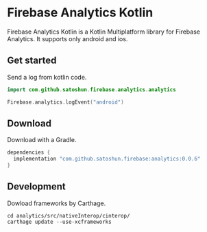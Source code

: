 # Firebase Analytics Kotlin

Firebase Analytics Kotlin is a Kotlin Multiplatform library for Firebase Analytics. It supports only android and ios.

## Get started

Send a log from kotlin code.

```kotlin
import com.github.satoshun.firebase.analytics.analytics

Firebase.analytics.logEvent("android")
```

## Download

Download with a Gradle.

```groovy
dependencies {
  implementation "com.github.satoshun.firebase:analytics:0.0.6"
}
```

## Development

Dowload frameworks by Carthage.

```shell
cd analytics/src/nativeInterop/cinterop/
carthage update --use-xcframeworks
```
